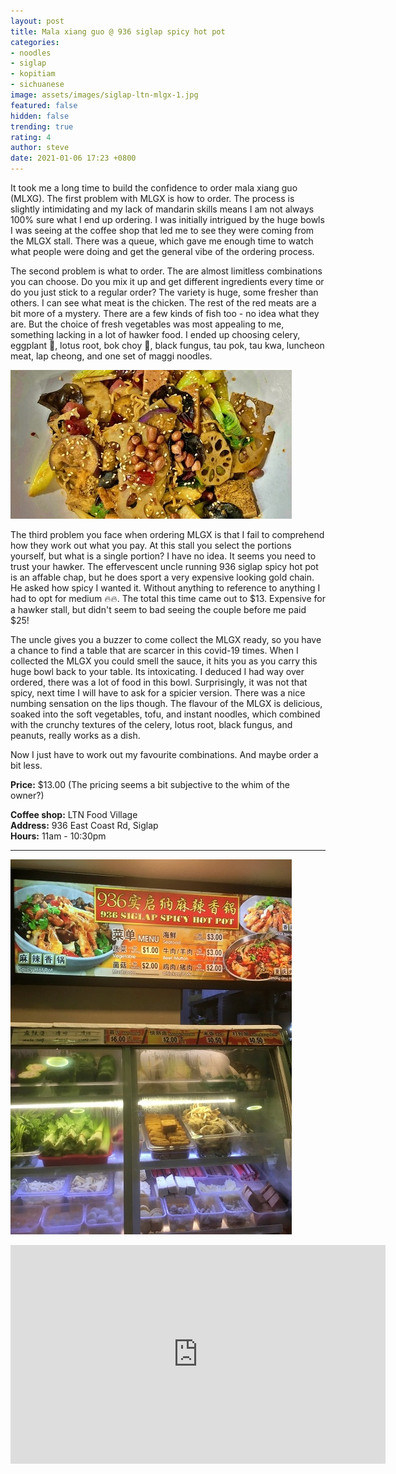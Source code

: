 ```yaml
---
layout: post
title: Mala xiang guo @ 936 siglap spicy hot pot
categories:
- noodles
- siglap
- kopitiam
- sichuanese
image: assets/images/siglap-ltn-mlgx-1.jpg
featured: false
hidden: false
trending: true
rating: 4
author: steve
date: 2021-01-06 17:23 +0800
---
```

It took me a long time to build the confidence to order mala xiang guo (MLXG). The first problem with MLGX is how to order. The process is slightly intimidating and my lack of mandarin skills means I am not always 100% sure what I end up ordering. I was initially intrigued by the huge bowls I was seeing at the coffee shop that led me to see they were coming from the MLGX stall. There was a queue, which gave me enough time to watch what people were doing and get the general vibe of the ordering process.

The second problem is what to order. The are almost limitless combinations you can choose. Do you mix it up and get different ingredients every time or do you just stick to a regular order? The variety is huge, some fresher than others. I can see what meat is the chicken. The rest of the red meats are a bit more of a mystery. There are a few kinds of fish too - no idea what they are. But the choice of fresh vegetables was most appealing to me, something lacking in a lot of hawker food. I ended up choosing celery, eggplant &#x1F346;, lotus root, bok choy &#x1F96C;, black fungus, tau pok, tau kwa, luncheon meat, lap cheong, and one set of maggi noodles.

![MLGX ingredients](/assets/images/siglap-ltn-mlgx-3.jpg "MLGX ingredients")

The third problem you face when ordering MLGX is that I fail to comprehend how they work out what you pay. At this stall you select the portions yourself, but what is a single portion? I have no idea. It seems you need to trust your hawker. The effervescent uncle running 936 siglap spicy hot pot is an affable chap, but he does sport a very expensive looking gold chain. He asked how spicy I wanted it. Without anything to reference to anything I had to opt for medium &#x1F525;&#x1F525;. The total this time came out to $13. Expensive for a hawker stall, but didn't seem to bad seeing the couple before me paid $25!

The uncle gives you a buzzer to come collect the MLGX ready, so you have a chance to find a table that are scarcer in this covid-19 times. When I collected the MLGX you could smell the sauce, it hits you as you carry this huge bowl back to your table. Its intoxicating. I deduced I had way over ordered, there was a lot of food in this bowl. Surprisingly, it was not that spicy, next time I will have to ask for a spicier version. There was a nice numbing sensation on the lips though. The flavour of the MLGX is delicious, soaked into the soft vegetables, tofu, and instant noodles, which combined with the crunchy textures of the celery, lotus root, black fungus, and peanuts, really works as a dish.

Now I just have to work out my favourite combinations. And maybe order a bit less.

**Price:** $13.00  (The pricing seems a bit subjective to the whim of the owner?)

**Coffee shop:** LTN Food Village  
**Address:** 936 East Coast Rd, Siglap  
**Hours:** 11am - 10:30pm  

***

![936 Siglap Spicy Hot Pot](/assets/images/siglap-ltn-mlgx-2.jpg "936 Siglap Spicy Hot Pot")

<iframe src="https://www.google.com/maps/embed?pb=!1m14!1m8!1m3!1d15955.086813156933!2d103.9255317!3d1.3123947!3m2!1i1024!2i768!4f13.1!3m3!1m2!1s0x0%3A0x8579d6c94625a6a6!2s936%20LTN%20Food%20House!5e0!3m2!1sen!2ssg!4v1569412280651!5m2!1sen!2ssg" width="600" height="350" frameborder="0" style="border:0;" allowfullscreen=""></iframe>